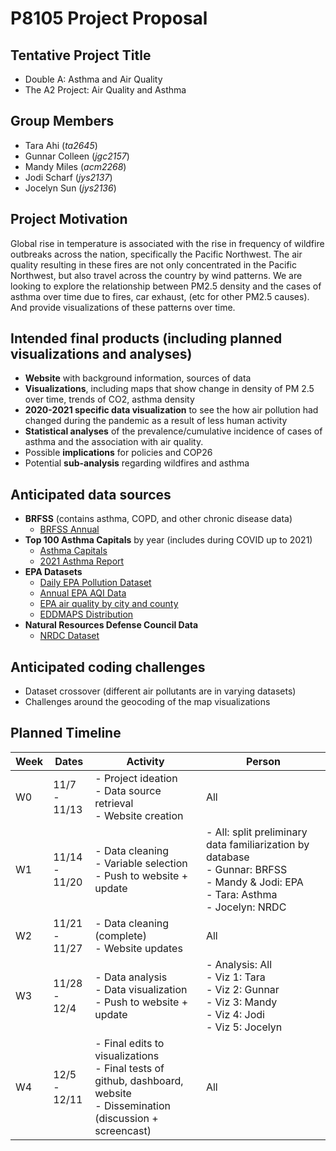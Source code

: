 P8105 Project Proposal
================

## Tentative Project Title

-   Double A: Asthma and Air Quality
-   The A2 Project: Air Quality and Asthma

## Group Members

-   Tara Ahi (*ta2645*)
-   Gunnar Colleen (*jgc2157*)
-   Mandy Miles (*acm2268*)
-   Jodi Scharf (*jys2137*)
-   Jocelyn Sun (*jys2136*)

## Project Motivation

Global rise in temperature is associated with the rise in frequency of
wildfire outbreaks across the nation, specifically the Pacific
Northwest. The air quality resulting in these fires are not only
concentrated in the Pacific Northwest, but also travel across the
country by wind patterns. We are looking to explore the relationship
between PM2.5 density and the cases of asthma over time due to fires,
car exhaust, (etc for other PM2.5 causes). And provide visualizations of
these patterns over time.

## Intended final products (including planned visualizations and analyses)

-   **Website** with background information, sources of data
-   **Visualizations**, including maps that show change in density of PM
    2.5 over time, trends of CO2, asthma density
-   **2020-2021 specific data visualization** to see the how air
    pollution had changed during the pandemic as a result of less human
    activity
-   **Statistical analyses** of the prevalence/cumulative incidence of
    cases of asthma and the association with air quality.
-   Possible **implications** for policies and COP26
-   Potential **sub-analysis** regarding wildfires and asthma

## Anticipated data sources

-   **BRFSS** (contains asthma, COPD, and other chronic disease data)
    -   [BRFSS
        Annual](https://www.cdc.gov/brfss/annual_data/annual_2020.html)
-   **Top 100 Asthma Capitals** by year (includes during COVID up
    to 2021)
    -   [Asthma Capitals](https://www.aafa.org/asthma-capitals/)
    -   [2021 Asthma
        Report](https://www.aafa.org/media/3040/aafa-2021-asthma-capitals-report.pdf)
-   **EPA Datasets**
    -   [Daily EPA Pollution
        Dataset](https://aqs.epa.gov/aqsweb/airdata/download_files.html#Daily)
    -   [Annual EPA AQI
        Data](https://aqs.epa.gov/aqsweb/airdata/download_files.html#Annual)
    -   [EPA air quality by city and
        county](https://www.epa.gov/air-trends/air-quality-cities-and-counties)
    -   [EDDMAPS
        Distribution](https://www.eddmaps.org/distribution/uscounty.cfm?sub=5076&map=distribution)
-   **Natural Resources Defense Council Data**
    -   [NRDC
        Dataset](https://www.nrdc.org/climate-change-and-health-air-quality#/map)

## Anticipated coding challenges

-   Dataset crossover (different air pollutants are in varying datasets)
-   Challenges around the geocoding of the map visualizations

## Planned Timeline

| Week | Dates              | Activity                                                                                                                         | Person                                                                                                                                            |
|------|--------------------|----------------------------------------------------------------------------------------------------------------------------------|---------------------------------------------------------------------------------------------------------------------------------------------------|
| W0   | 11/7 - <br> 11/13  | \- Project ideation <br> - Data source retrieval <br> - Website creation                                                         | All                                                                                                                                               |
| W1   | 11/14 - <br> 11/20 | \- Data cleaning <br> - Variable selection <br> - Push to website + update                                                       | \- All: split preliminary data familiarization by database <br> - Gunnar: BRFSS <br> - Mandy & Jodi: EPA <br> - Tara: Asthma <br> - Jocelyn: NRDC |
| W2   | 11/21 - <br> 11/27 | \- Data cleaning (complete) <br> - Website updates                                                                               | All                                                                                                                                               |
| W3   | 11/28 - <br> 12/4  | \- Data analysis <br> - Data visualization <br> - Push to website + update                                                       | \- Analysis: All <br> - Viz 1: Tara <br> - Viz 2: Gunnar <br> - Viz 3: Mandy <br> - Viz 4: Jodi <br> - Viz 5: Jocelyn                             |
| W4   | 12/5 - <br> 12/11  | \- Final edits to visualizations <br> - Final tests of github, dashboard, website <br> - Dissemination (discussion + screencast) | All                                                                                                                                               |

